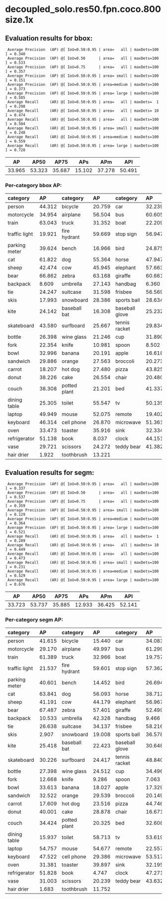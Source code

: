 # decoupled_solo.res50.fpn.coco.800size.1x  

## Evaluation results for bbox:  

```  
 Average Precision  (AP) @[ IoU=0.50:0.95 | area=   all | maxDets=100 ] = 0.340
 Average Precision  (AP) @[ IoU=0.50      | area=   all | maxDets=100 ] = 0.533
 Average Precision  (AP) @[ IoU=0.75      | area=   all | maxDets=100 ] = 0.357
 Average Precision  (AP) @[ IoU=0.50:0.95 | area= small | maxDets=100 ] = 0.151
 Average Precision  (AP) @[ IoU=0.50:0.95 | area=medium | maxDets=100 ] = 0.373
 Average Precision  (AP) @[ IoU=0.50:0.95 | area= large | maxDets=100 ] = 0.505
 Average Recall     (AR) @[ IoU=0.50:0.95 | area=   all | maxDets=  1 ] = 0.298
 Average Recall     (AR) @[ IoU=0.50:0.95 | area=   all | maxDets= 10 ] = 0.474
 Average Recall     (AR) @[ IoU=0.50:0.95 | area=   all | maxDets=100 ] = 0.504
 Average Recall     (AR) @[ IoU=0.50:0.95 | area= small | maxDets=100 ] = 0.248
 Average Recall     (AR) @[ IoU=0.50:0.95 | area=medium | maxDets=100 ] = 0.559
 Average Recall     (AR) @[ IoU=0.50:0.95 | area= large | maxDets=100 ] = 0.728
```  
|   AP   |  AP50  |  AP75  |  APs   |  APm   |  APl   |  
|:------:|:------:|:------:|:------:|:------:|:------:|  
| 33.965 | 53.323 | 35.687 | 15.102 | 37.278 | 50.491 |

### Per-category bbox AP:  

| category      | AP     | category     | AP     | category       | AP     |  
|:--------------|:-------|:-------------|:-------|:---------------|:-------|  
| person        | 44.312 | bicycle      | 20.759 | car            | 32.239 |  
| motorcycle    | 34.954 | airplane     | 56.504 | bus            | 60.605 |  
| train         | 63.043 | truck        | 31.352 | boat           | 22.209 |  
| traffic light | 19.921 | fire hydrant | 59.669 | stop sign      | 56.947 |  
| parking meter | 39.624 | bench        | 16.966 | bird           | 24.875 |  
| cat           | 61.822 | dog          | 55.364 | horse          | 47.947 |  
| sheep         | 42.474 | cow          | 45.945 | elephant       | 57.663 |  
| bear          | 66.862 | zebra        | 63.168 | giraffe        | 60.661 |  
| backpack      | 8.609  | umbrella     | 27.143 | handbag        | 6.360  |  
| tie           | 24.247 | suitcase     | 31.598 | frisbee        | 56.569 |  
| skis          | 17.993 | snowboard    | 28.386 | sports ball    | 28.634 |  
| kite          | 24.142 | baseball bat | 16.308 | baseball glove | 25.232 |  
| skateboard    | 43.580 | surfboard    | 25.667 | tennis racket  | 29.834 |  
| bottle        | 26.398 | wine glass   | 21.246 | cup            | 31.890 |  
| fork          | 22.354 | knife        | 10.981 | spoon          | 8.502  |  
| bowl          | 32.996 | banana       | 20.191 | apple          | 16.618 |  
| sandwich      | 29.886 | orange       | 27.563 | broccoli       | 20.273 |  
| carrot        | 18.207 | hot dog      | 27.480 | pizza          | 43.825 |  
| donut         | 38.226 | cake         | 26.554 | chair          | 20.480 |  
| couch         | 38.308 | potted plant | 21.201 | bed            | 41.337 |  
| dining table  | 25.305 | toilet       | 55.547 | tv             | 50.135 |  
| laptop        | 49.949 | mouse        | 52.075 | remote         | 19.402 |  
| keyboard      | 46.314 | cell phone   | 26.870 | microwave      | 51.361 |  
| oven          | 33.473 | toaster      | 35.916 | sink           | 32.334 |  
| refrigerator  | 51.138 | book         | 8.037  | clock          | 44.151 |  
| vase          | 29.721 | scissors     | 24.272 | teddy bear     | 41.382 |  
| hair drier    | 1.922  | toothbrush   | 13.221 |                |        |


## Evaluation results for segm:  

```  
 Average Precision  (AP) @[ IoU=0.50:0.95 | area=   all | maxDets=100 ] = 0.337
 Average Precision  (AP) @[ IoU=0.50      | area=   all | maxDets=100 ] = 0.537
 Average Precision  (AP) @[ IoU=0.75      | area=   all | maxDets=100 ] = 0.359
 Average Precision  (AP) @[ IoU=0.50:0.95 | area= small | maxDets=100 ] = 0.129
 Average Precision  (AP) @[ IoU=0.50:0.95 | area=medium | maxDets=100 ] = 0.364
 Average Precision  (AP) @[ IoU=0.50:0.95 | area= large | maxDets=100 ] = 0.521
 Average Recall     (AR) @[ IoU=0.50:0.95 | area=   all | maxDets=  1 ] = 0.289
 Average Recall     (AR) @[ IoU=0.50:0.95 | area=   all | maxDets= 10 ] = 0.449
 Average Recall     (AR) @[ IoU=0.50:0.95 | area=   all | maxDets=100 ] = 0.473
 Average Recall     (AR) @[ IoU=0.50:0.95 | area= small | maxDets=100 ] = 0.231
 Average Recall     (AR) @[ IoU=0.50:0.95 | area=medium | maxDets=100 ] = 0.529
 Average Recall     (AR) @[ IoU=0.50:0.95 | area= large | maxDets=100 ] = 0.676
```  
|   AP   |  AP50  |  AP75  |  APs   |  APm   |  APl   |  
|:------:|:------:|:------:|:------:|:------:|:------:|  
| 33.723 | 53.737 | 35.885 | 12.933 | 36.425 | 52.141 |

### Per-category segm AP:  

| category      | AP     | category     | AP     | category       | AP     |  
|:--------------|:-------|:-------------|:-------|:---------------|:-------|  
| person        | 41.615 | bicycle      | 15.440 | car            | 34.083 |  
| motorcycle    | 29.170 | airplane     | 49.997 | bus            | 61.299 |  
| train         | 61.389 | truck        | 32.966 | boat           | 19.757 |  
| traffic light | 21.537 | fire hydrant | 59.601 | stop sign      | 57.362 |  
| parking meter | 40.601 | bench        | 14.452 | bird           | 26.694 |  
| cat           | 63.841 | dog          | 56.093 | horse          | 38.712 |  
| sheep         | 41.191 | cow          | 44.179 | elephant       | 56.967 |  
| bear          | 67.487 | zebra        | 57.401 | giraffe        | 52.499 |  
| backpack      | 10.533 | umbrella     | 42.328 | handbag        | 9.466  |  
| tie           | 26.638 | suitcase     | 34.137 | frisbee        | 58.216 |  
| skis          | 2.907  | snowboard    | 19.008 | sports ball    | 36.578 |  
| kite          | 25.418 | baseball bat | 22.423 | baseball glove | 30.648 |  
| skateboard    | 30.226 | surfboard    | 24.417 | tennis racket  | 48.840 |  
| bottle        | 27.398 | wine glass   | 24.512 | cup            | 34.496 |  
| fork          | 12.668 | knife        | 9.286  | spoon          | 7.063  |  
| bowl          | 33.613 | banana       | 18.027 | apple          | 17.329 |  
| sandwich      | 32.522 | orange       | 29.539 | broccoli       | 20.149 |  
| carrot        | 17.609 | hot dog      | 23.516 | pizza          | 44.746 |  
| donut         | 40.001 | cake         | 28.878 | chair          | 16.671 |  
| couch         | 34.424 | potted plant | 20.325 | bed            | 32.608 |  
| dining table  | 15.937 | toilet       | 58.713 | tv             | 53.619 |  
| laptop        | 54.757 | mouse        | 54.677 | remote         | 22.557 |  
| keyboard      | 47.522 | cell phone   | 29.386 | microwave      | 53.517 |  
| oven          | 31.381 | toaster      | 39.897 | sink           | 32.195 |  
| refrigerator  | 51.828 | book         | 4.747  | clock          | 47.271 |  
| vase          | 31.003 | scissors     | 20.239 | teddy bear     | 43.632 |  
| hair drier    | 1.683  | toothbrush   | 11.752 |                |        |
